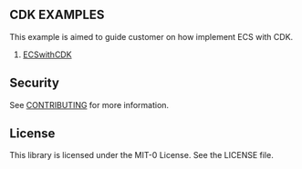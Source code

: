 ## CDK EXAMPLES 

This example is aimed to guide customer on how implement ECS with CDK.

1. [ECSwithCDK](https://github.com/aws-samples/amazon-ecs-cdk-examples/tree/main/ECSwithCDK)

## Security

See [CONTRIBUTING](CONTRIBUTING.md#security-issue-notifications) for more information.

## License

This library is licensed under the MIT-0 License. See the LICENSE file.

